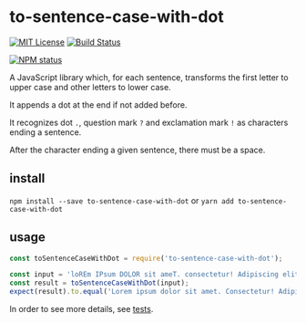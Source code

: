 # to-sentence-case-with-dot

[![MIT License](https://img.shields.io/badge/license-mit-green.svg?style=flat-square)](https://opensource.org/licenses/MIT)
[![Build Status](https://travis-ci.org/oprogramador/to-sentence-case-with-dot.svg?branch=master)](https://travis-ci.org/oprogramador/to-sentence-case-with-dot
)

[![NPM status](https://nodei.co/npm/to-sentence-case-with-dot.png?downloads=true&stars=true)](https://npmjs.org/package/to-sentence-case-with-dot
)

A JavaScript library which, for each sentence, transforms the first letter to upper case and other letters to lower case.

It appends a dot at the end if not added before.

It recognizes dot `.`, question mark `?` and exclamation mark `!` as characters ending a sentence.

After the character ending a given sentence, there must be a space.

## install
`npm install --save to-sentence-case-with-dot`
or
`yarn add to-sentence-case-with-dot`

## usage
```js
const toSentenceCaseWithDot = require('to-sentence-case-with-dot');

const input = 'loREm IPsum DOLOR sit ameT. consectetur! Adipiscing elit? sed DO eiusmod tempor incididunt';
const result = toSentenceCaseWithDot(input);
expect(result).to.equal('Lorem ipsum dolor sit amet. Consectetur! Adipiscing elit? Sed do eiusmod tempor incididunt.');
```

In order to see more details, see [tests](https://github.com/oprogramador/to-sentence-case-with-dot/blob/master/src/tests/toSentenceCaseWithDot.js).
